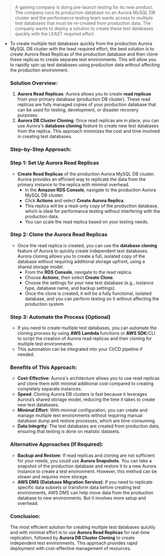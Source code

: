 > A gaming company is doing pre-launch testing for its new product. The company runs its production database on an Aurora MySQL DB cluster and the performance testing team wants access to multiple test databases that must be re-created from production data. The company wants to deploy a solution to create these test databases quickly with the LEAST required effort.

- To create multiple test databases quickly from the production Aurora MySQL DB cluster with the least required effort, the best solution is to create Aurora Read Replicas of the production database and then clone these replicas to create separate test environments. This will allow you to rapidly spin up test databases using production data without affecting the production environment.

    ### **Solution Overview**:

    1. **Aurora Read Replicas**: Aurora allows you to create **read replicas** from your primary database (production DB cluster). These read replicas are fully managed copies of your production database that can be used for testing, development, or disaster recovery purposes.
    2. **Aurora DB Cluster Cloning**: Once read replicas are in place, you can use Aurora's **database cloning** feature to create new test databases from the replica. This approach minimizes the cost and time involved in creating test databases.

    ### **Step-by-Step Approach**:

    ### **Step 1: Set Up Aurora Read Replicas**

    - **Create Read Replicas** of the production Aurora MySQL DB cluster. Aurora provides an efficient way to replicate the data from the primary instance to the replica with minimal overhead.
        - In the **Amazon RDS Console**, navigate to the production Aurora MySQL DB cluster.
        - Click **Actions** and select **Create Aurora Replica**.
        - This replica will be a read-only copy of the production database, which is ideal for performance testing without interfering with the production data.
        - You can scale the read replica based on your testing needs.

    ### **Step 2: Clone the Aurora Read Replicas**

    - Once the read replica is created, you can use the **database cloning** feature of Aurora to quickly create independent test databases. Aurora cloning allows you to create a full, isolated copy of the database without requiring additional storage upfront, using a shared storage model.
        - From the **RDS Console**, navigate to the read replica.
        - Choose **Actions**, then select **Create Clone**.
        - Choose the settings for your new test database (e.g., instance type, database name, and backup settings).
        - Once the clone is created, it will be a fully functional, isolated database, and you can perform testing on it without affecting the production system.

    ### **Step 3: Automate the Process (Optional)**

    - If you need to create multiple test databases, you can automate the cloning process by using **AWS Lambda** functions or **AWS SDK**/CLI to script the creation of Aurora read replicas and their cloning for multiple test environments.
    - This automation can be integrated into your CI/CD pipeline if needed.

    ### **Benefits of This Approach**:

    - **Cost-Effective**: Aurora's architecture allows you to use read replicas and clone them with minimal additional cost compared to creating completely separate instances.
    - **Speed**: Cloning Aurora DB clusters is fast because it leverages Aurora’s shared storage model, reducing the time it takes to create new test databases.
    - **Minimal Effort**: With minimal configuration, you can create and manage multiple test environments without requiring manual database dump and restore processes, which are time-consuming.
    - **Data Integrity**: The test databases are created from production data, ensuring that testing is done on realistic datasets.

    ### **Alternative Approaches (If Required)**:

    - **Backup and Restore**: If read replicas and cloning are not sufficient for your needs, you could use **Aurora Snapshots**. You can take a snapshot of the production database and restore it to a new Aurora instance to create a test environment. However, this method can be slower and requires more storage.
    - **AWS DMS (Database Migration Service)**: If you need to replicate specific data subsets or transform data before creating test environments, AWS DMS can help move data from the production database to new environments. But it involves more setup and overhead.

    ### **Conclusion**:

    The most efficient solution for creating multiple test databases quickly and with minimal effort is to use **Aurora Read Replicas** for real-time replication, followed by **Aurora DB Cluster Cloning** to create independent test environments. This approach provides rapid deployment with cost-effective management of resources.